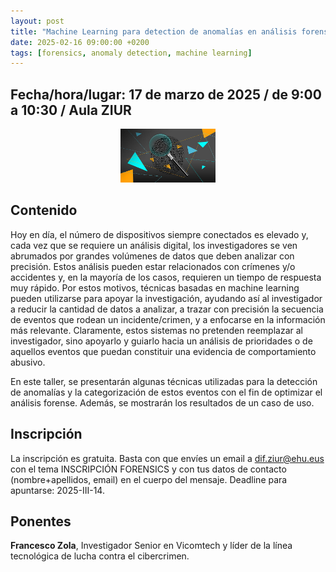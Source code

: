 ```yaml
---
layout: post
title: "Machine Learning para detection de anomalías en análisis forense"
date: 2025-02-16 09:00:00 +0200
tags: [forensics, anomaly detection, machine learning]
---
```


## Fecha/hora/lugar: 17 de marzo de 2025 / de 9:00 a 10:30 / Aula ZIUR

<div style="text-align: center;">
<img src="/assets/img/posts/hatz-marka_forensics.jpg" alt="Una huella compuesto por 0s y 1s con una forma de dedo, a la que se inspecciona mediante una lupa." title="Huella de dedo compuesto por 0s y 1s (piqsels.com)." width="30%" />
</div>

## Contenido

Hoy en día, el número de dispositivos siempre conectados es elevado y, cada vez que se requiere un análisis digital, los investigadores se ven abrumados por grandes volúmenes de datos que deben analizar con precisión. Estos análisis pueden estar relacionados con crímenes y/o accidentes y, en la mayoría de los casos, requieren un tiempo de respuesta muy rápido. Por estos motivos, técnicas basadas en machine learning pueden utilizarse para apoyar la investigación, ayudando así al investigador a reducir la cantidad de datos a analizar, a trazar con precisión la secuencia de eventos que rodean un incidente/crimen, y a enfocarse en la información más relevante. Claramente, estos sistemas no pretenden reemplazar al investigador, sino apoyarlo y guiarlo hacia un análisis de prioridades o de aquellos eventos que puedan constituir una evidencia de comportamiento abusivo. 

En este taller, se presentarán algunas técnicas utilizadas para la detección de anomalías y la categorización de estos eventos con el fin de optimizar el análisis forense. Además, se mostrarán los resultados de un caso de uso.

## Inscripción

La inscripción es gratuita. Basta con que envíes un email a [dif.ziur@ehu.eus](dif.ziur@ehu.eus) con el tema INSCRIPCIÓN FORENSICS y con tus datos de contacto (nombre+apellidos, email) en el cuerpo del mensaje. Deadline para apuntarse: 2025-III-14.

## Ponentes

**Francesco Zola**, Investigador Senior en Vicomtech y líder de la línea tecnológica de lucha contra el cibercrimen.
